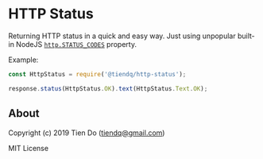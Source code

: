 # HTTP Status

Returning HTTP status in a quick and easy way. Just using unpopular built-in NodeJS [`http.STATUS_CODES`](https://nodejs.org/dist/latest-v12.x/docs/api/http.html#http_http_status_codes) property.

Example:

```js
const HttpStatus = require('@tiendq/http-status');

response.status(HttpStatus.OK).text(HttpStatus.Text.OK);
```

## About

Copyright (c) 2019 Tien Do (tiendq@gmail.com)

MIT License
